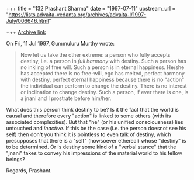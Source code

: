 +++
title = "132 Prashant Sharma"
date = "1997-07-11"
upstream_url = "https://lists.advaita-vedanta.org/archives/advaita-l/1997-July/006646.html"

+++
[Archive link](https://lists.advaita-vedanta.org/archives/advaita-l/1997-July/006646.html)

On Fri, 11 Jul 1997, Gummuluru Murthy wrote:

> Now let us take the other extreme: a person who fully accepts destiny,
> i.e. a person in *full harmony* with destiny. Such a person has no inkling
> of free will. Such a person is in eternal happiness. He/she has accepted
> there is no free-will, ego has melted, perfect harmony with destiny,
> perfect eternal happiness because there is no "action" the individual can
> perform to change the destiny. There is no interest or inclination to
> change destiny. Such a person, if ever there is one, is a jnani and I
> prostrate before him/her.

What does this person think destiny to be? Is it the fact that the world
is causal and therefore every "action" is linked to some others (with its
associated complexities). But that "he" (or his unified consciousness)
lies untouched and *inactive*.
If this be the case (i.e. the person doesnot see his self) then don't
you think it is pointless to even talk of destiny, which presupposes that
there is a "self" (howsoever ethereal) whose "destiny" is to be
determined.
Or is destiny some kind of a "verbal stance" that the "jnani" takes to
convey his impressions of the material world to his fellow beings?

Regards,
Prashant.

